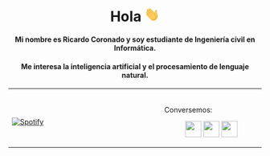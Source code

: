 <h1 align="center">Hola <img src="https://raw.githubusercontent.com/ABSphreak/ABSphreak/master/gifs/Hi.gif" width="30px"> </h1> 

<h4 align="center">
  Mi nombre es Ricardo Coronado y soy estudiante de Ingeniería civil en Informática.   
</h4>
<h4 align="center">
  Me interesa la inteligencia artificial y el procesamiento de lenguaje natural.
</h4>
<table width="100%" align="center"> 
  <tr>
  <td width="30%">
    
  &nbsp; <br> [![Spotify](https://novatorem-xi-eight.vercel.app/api/spotify)](https://open.spotify.com/user/12131343117)
    
  </td>
   
  <td width="18%" align="center">  
 
<br>
<p align="left">Conversemos:
  
[<img height="32" width="32" src="https://cdn.worldvectorlogo.com/logos/linkedin-icon-2.svg" />](https://www.linkedin.com/in/ricardo-coronado-mera-9a1145220/)
[<img height="32" width="32" src="https://educationatw.com/wp-content/uploads/2019/08/Twitter-Logo.png" />](https://twitter.com/naturalfreqs)
[<img height="32" width="32" src="http://assets.stickpng.com/images/580b57fcd9996e24bc43c521.png" />](https://www.instagram.com/rickiwasho/)
  
</p>


  </td>
</table>

<!--
**rickiwasho/rickiwasho** is a ✨ _special_ ✨ repository because its `README.md` (this file) appears on your GitHub profile.

Here are some ideas to get you started:

- 🔭 I’m currently working on ...
- 🌱 I’m currently learning ...
- 👯 I’m looking to collaborate on ...
- 🤔 I’m looking for help with ...
- 💬 Ask me about ...
- 📫 How to reach me: ...
- 😄 Pronouns: ...
- ⚡ Fun fact: ...
-->

